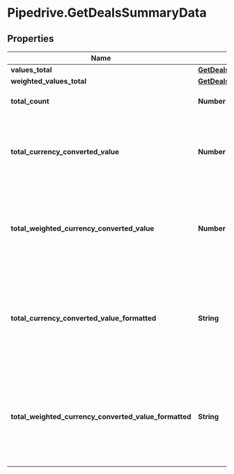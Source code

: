 # Pipedrive.GetDealsSummaryData

## Properties

Name | Type | Description | Notes
------------ | ------------- | ------------- | -------------
**values_total** | [**GetDealsSummaryDataValuesTotal**](GetDealsSummaryDataValuesTotal.md) |  | [optional] 
**weighted_values_total** | [**GetDealsSummaryDataWeightedValuesTotal**](GetDealsSummaryDataWeightedValuesTotal.md) |  | [optional] 
**total_count** | **Number** | The total number of deals | [optional] 
**total_currency_converted_value** | **Number** | The total value of deals converted into the company default currency | [optional] 
**total_weighted_currency_converted_value** | **Number** | The total weighted value of deals converted into the company default currency | [optional] 
**total_currency_converted_value_formatted** | **String** | The total converted value of deals formatted with the company default currency. E.g. US$5,100.96 | [optional] 
**total_weighted_currency_converted_value_formatted** | **String** | The total weighted value of deals formatted with the company default currency. E.g. US$5,100.96 | [optional] 



